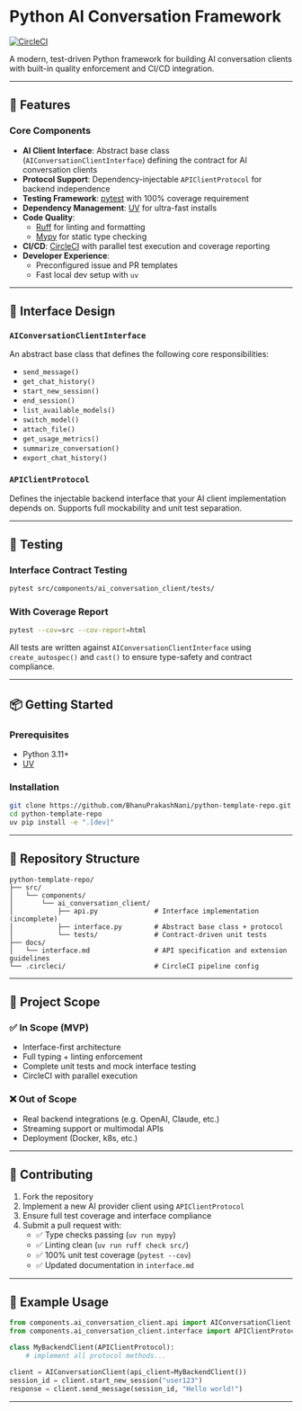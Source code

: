 # Python AI Conversation Framework

[![CircleCI](https://dl.circleci.com/status-badge/img/gh/BhanuPrakashNani/python-template-repo/tree/main.svg?style=svg)](https://dl.circleci.com/status-badge/redirect/gh/BhanuPrakashNani/python-template-repo/tree/main)

A modern, test-driven Python framework for building AI conversation clients with built-in quality enforcement and CI/CD integration.

---

## 🚀 Features

### Core Components
- **AI Client Interface**: Abstract base class (`AIConversationClientInterface`) defining the contract for AI conversation clients
- **Protocol Support**: Dependency-injectable `APIClientProtocol` for backend independence
- **Testing Framework**: [pytest](https://docs.pytest.org/) with 100% coverage requirement
- **Dependency Management**: [UV](https://github.com/astral-sh/uv) for ultra-fast installs
- **Code Quality**:
  - [Ruff](https://beta.ruff.rs/docs/) for linting and formatting
  - [Mypy](https://mypy-lang.org/) for static type checking
- **CI/CD**: [CircleCI](https://circleci.com/) with parallel test execution and coverage reporting
- **Developer Experience**:
  - Preconfigured issue and PR templates
  - Fast local dev setup with `uv`

---

## 🧩 Interface Design

### `AIConversationClientInterface`
An abstract base class that defines the following core responsibilities:

- `send_message()`
- `get_chat_history()`
- `start_new_session()`
- `end_session()`
- `list_available_models()`
- `switch_model()`
- `attach_file()`
- `get_usage_metrics()`
- `summarize_conversation()`
- `export_chat_history()`

### `APIClientProtocol`
Defines the injectable backend interface that your AI client implementation depends on. Supports full mockability and unit test separation.

---

## 🧪 Testing

### Interface Contract Testing
```bash
pytest src/components/ai_conversation_client/tests/
```

### With Coverage Report
```bash
pytest --cov=src --cov-report=html
```

All tests are written against `AIConversationClientInterface` using `create_autospec()` and `cast()` to ensure type-safety and contract compliance.

---

## 📦 Getting Started

### Prerequisites
- Python 3.11+
- [UV](https://github.com/astral-sh/uv)

### Installation
```bash
git clone https://github.com/BhanuPrakashNani/python-template-repo.git
cd python-template-repo
uv pip install -e ".[dev]"
```

---

## 📁 Repository Structure

```
python-template-repo/
├── src/
│   └── components/
│       └── ai_conversation_client/
│           ├── api.py              # Interface implementation (incomplete)
│           ├── interface.py        # Abstract base class + protocol
│           └── tests/              # Contract-driven unit tests
├── docs/
│   └── interface.md                # API specification and extension guidelines
└── .circleci/                      # CircleCI pipeline config
```

---

## 📌 Project Scope

### ✅ In Scope (MVP)
- Interface-first architecture
- Full typing + linting enforcement
- Complete unit tests and mock interface testing
- CircleCI with parallel execution

### ❌ Out of Scope
- Real backend integrations (e.g. OpenAI, Claude, etc.)
- Streaming support or multimodal APIs
- Deployment (Docker, k8s, etc.)

---

## 🤝 Contributing

1. Fork the repository
2. Implement a new AI provider client using `APIClientProtocol`
3. Ensure full test coverage and interface compliance
4. Submit a pull request with:
   - ✅ Type checks passing (`uv run mypy`)
   - ✅ Linting clean (`uv run ruff check src/`)
   - ✅ 100% unit test coverage (`pytest --cov`)
   - ✅ Updated documentation in `interface.md`

---

## 🧠 Example Usage

```python
from components.ai_conversation_client.api import AIConversationClient
from components.ai_conversation_client.interface import APIClientProtocol

class MyBackendClient(APIClientProtocol):
    # implement all protocol methods...

client = AIConversationClient(api_client=MyBackendClient())
session_id = client.start_new_session("user123")
response = client.send_message(session_id, "Hello world!")
```

---
